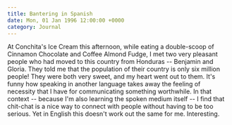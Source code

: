 ```yaml
---
title: Bantering in Spanish
date: Mon, 01 Jan 1996 12:00:00 +0000
category: Journal
---
```


At Conchita's Ice Cream this afternoon, while eating a double-scoop of
Cinnamon Chocolate and Coffee Almond Fudge, I met two very pleasant
people who had moved to this country from Honduras -- Benjamin and
Gloria.  They told me that the population of their country is only six
million people!  They were both very sweet, and my heart went out to
them.  It's funny how speaking in another language takes away the
feeling of necessity that I have for communicating something worthwhile.
In that context -- because I'm also learning the spoken medium itself --
I find that chit-chat is a nice way to connect with people without
having to be too serious.  Yet in English this doesn't work out the same
for me.  Interesting.


